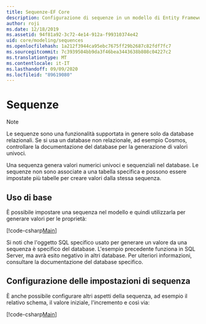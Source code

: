 ```yaml
---
title: Sequenze-EF Core
description: Configurazione di sequenze in un modello di Entity Framework Core
author: roji
ms.date: 12/18/2019
ms.assetid: 94f81a92-3c72-4e14-912a-f99310374e42
uid: core/modeling/sequences
ms.openlocfilehash: 1a212f3944ca95ebc7675ff29b2687c82fdf7fc7
ms.sourcegitcommit: 7c3939504bb9da3f46bea3443638b808c04227c2
ms.translationtype: MT
ms.contentlocale: it-IT
ms.lasthandoff: 09/09/2020
ms.locfileid: "89619080"
---
```

# <a name="sequences"></a>Sequenze

> [!NOTE]  
> Le sequenze sono una funzionalità supportata in genere solo da database relazionali. Se si usa un database non relazionale, ad esempio Cosmos, controllare la documentazione del database per la generazione di valori univoci.

Una sequenza genera valori numerici univoci e sequenziali nel database. Le sequenze non sono associate a una tabella specifica e possono essere impostate più tabelle per creare valori dalla stessa sequenza.

## <a name="basic-usage"></a>Uso di base

È possibile impostare una sequenza nel modello e quindi utilizzarla per generare valori per le proprietà:

[!code-csharp[Main](../../../samples/core/Modeling/FluentAPI/Sequence.cs?name=Sequence&highlight=3,7)]

Si noti che l'oggetto SQL specifico usato per generare un valore da una sequenza è specifico del database. L'esempio precedente funziona in SQL Server, ma avrà esito negativo in altri database. Per ulteriori informazioni, consultare la documentazione del database specifico.

## <a name="configuring-sequence-settings"></a>Configurazione delle impostazioni di sequenza

È anche possibile configurare altri aspetti della sequenza, ad esempio il relativo schema, il valore iniziale, l'incremento e così via:

[!code-csharp[Main](../../../samples/core/Modeling/FluentAPI/SequenceConfiguration.cs?name=SequenceConfiguration&highlight=3-5)]
